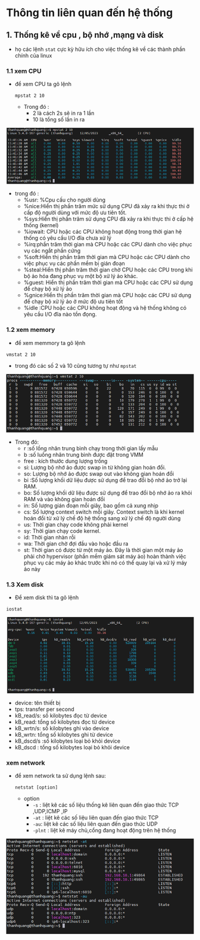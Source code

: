 # Thông tin liên quan đến hệ thống
## 1. Thống kê về cpu , bộ nhớ ,mạng và disk
- họ các lệnh `stat` cực kỳ hữu ích cho việc thống kê về các thành phần chính của linux
### 1.1 xem CPU
-  để xem CPU ta gõ lệnh

    ```
    mpstat 2 10
    ```
    - Trong đó :
      - 2 là cách 2s sẽ in ra 1 lần
      - 10 là tổng số lần in ra

![Alt](/thuctap/anh/Screenshot_405.png)
  - trong đó :
    - %usr: %Cpu cấu cho người dùng
    - %nice:Hiển thị phần trăm mức sử dụng CPU đã xảy ra khi thực thi ở cấp độ người dùng với mức độ ưu tiên tốt.
    - %sys:Hiển thị phần trăm sử dụng CPU đã xảy ra khi thực thi ở cấp hệ thống (kernel)
    - %iowait: CPU hoặc các CPU không hoạt động trong thời gian hệ thống có yêu cầu I/O đĩa chưa xử lý
    - %irq:phần trăm thời gian mà CPU hoặc các CPU dành cho việc phục vụ các ngắt phần cứng
    - %soft:Hiển thị phần trăm thời gian mà CPU hoặc các CPU dành cho việc phục vụ các phần mềm bị gián đoạn
    - %steal:Hiển thị phần trăm thời gian chờ CPU hoặc các CPU trong khi bộ ảo hóa đang phục vụ một bộ xử lý ảo khác.
    - %guest: Hiển thị phần trăm thời gian mà CPU hoặc các CPU sử dụng để chạy bộ xử lý ảo
    - %gnice:Hiển thị phần trăm thời gian mà CPU hoặc các CPU sử dụng để chạy bộ xử lý ảo ở mức độ ưu tiên tốt
    - %idle :CPU hoặc các CPU không hoạt động và hệ thống không có yêu cầu I/O đĩa nào tồn đọng.
### 1.2 xem memory
- để xem memmory ta gõ lệnh

```
vmstat 2 10
```
- trong đó các số 2 và 10 cũng tương tự như `mpstat`

![Alt](/thuctap/anh/Screenshot_406.png)
  - Trong đó:
    - r :số lồng nhân trung bình chạy trong thời gian lấy mẫu
    - b :số luồng nhân trung bình được đặt trong VMM
    - free : kích thước dung lượng trống
    - si: Lượng bộ nhớ ảo được swap in từ không gian hoán đổi.
    - so: Lượng bộ nhớ ảo được swap out vào không gian hoán đổi
    - bi :Số lượng khối dữ liệu được sử dụng để trao đổi bộ nhớ ảo trở lại RAM.
    - bo: Số lượng khối dữ liệu được sử dụng để trao đổi bộ nhớ ảo ra khỏi RAM và vào không gian hoán đổi
    - in: Số lượng gián đoạn mỗi giây, bao gồm cả xung nhịp
    - cs: Số lượng context switch mỗi giây. Context switch là khi kernel hoán đổi từ xử lý chế độ hệ thống sang xử lý chế độ người dùng
    - us: Thời gian chạy code không phải kernel
    - sy: Thời gian chạy code kernel.
    - id: Thời gian nhàn rỗi
    - wa: Thời gian chờ đợi đầu vào hoặc đầu ra
    - st: Thời gian có được từ một máy ảo. Đây là thời gian một máy ảo phải chờ hypervisor (phần mềm giám sát máy ảo) hoàn thành việc phục vụ các máy ảo khác trước khi nó có thể quay lại và xử lý máy ảo này


### 1.3 Xem disk
- Để xem disk thì ta gõ lệnh

```
iostat
```
![Alt](/thuctap/anh/Screenshot_407.png)

  - device: tên thiết bị
  - tps: transfer per second
  - kB_read/s: số kilobytes đọc từ device
  - kB_read: tổng số kilobytes đọc từ device
  - kB_wrtn/s: số kilobytes ghi vào device
  - kB_wrtn: tổng số kilobytes ghi  từ device
  - kB_dscd/s :số kilobytes loại bỏ khỏi device
  - kB_dscd : tổng số kilobytes loại bỏ khỏi device
### xem network
- để xem network ta sử dụng lệnh sau:

    ```
    netstat [option]
    ```
    - option 
      - `-s` : liệt kê các số liệu thống kê liên quan đến giao thức TCP ,UDP,ICMP ,IP
      - `-at` : liệt kê các số liệu liên quan đến giao thức TCP
      - `-au`: liệt kê các số liệu liên quan đến giao thức UDP
      - `-plnt` : liệt kê máy chủ,cổng đang hoạt động trên hệ thống

![Alt](/thuctap/anh/Screenshot_408.png)